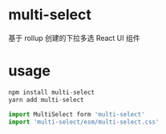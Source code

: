 # multi-select

基于 rollup 创建的下拉多选 React UI 组件

# usage

```js
npm install multi-select
yarn add multi-select
```

```js
import MultiSelect form 'multi-select'
import 'multi-select/esm/multi-select.css'
```
